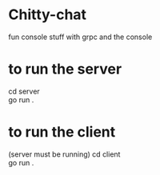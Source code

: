 # Chitty-chat
fun console stuff with grpc and the console

# to run the server
cd server\
go run .
# to run the client
(server must be running)
cd client\
go run .

